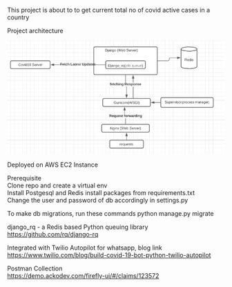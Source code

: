 This project is about to to get current total no of covid active cases in a country

Project architecture
 
 ![](image1.png?raw=true)

Deployed on AWS EC2 Instance


Prerequisite  
Clone repo and create a virtual env   
Install Postgesql and Redis
install packages from requirements.txt  
Change the user and password of db accordingly in settings.py  

To make db migrations, run these commands
python manage.py migrate

django_rq  - a Redis based Python queuing library
https://github.com/rq/django-rq

Integrated with Twilio Autopilot for whatsapp, blog link  
https://www.twilio.com/blog/build-covid-19-bot-python-twilio-autopilot

Postman Collection  
https://demo.ackodev.com/firefly-ui/#/claims/123572


